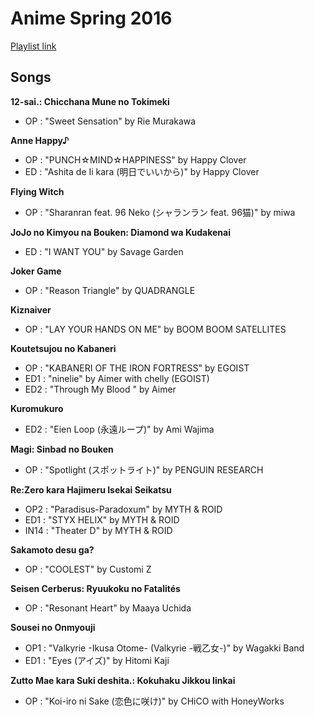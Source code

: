 # Anime Spring 2016

[Playlist link](https://open.spotify.com/user/fz230568w0ccmom2dg3zvxq1h/playlist/0f3DlkFQ3xYT6gf1sQnMH0?si=sqly1d9xQL22BtSW0QNQfA)

## Songs

**12-sai.: Chicchana Mune no Tokimeki**
* OP : "Sweet Sensation" by Rie Murakawa

**Anne Happy♪**
* OP : "PUNCH☆MIND☆HAPPINESS" by Happy Clover
* ED : "Ashita de Ii kara (明日でいいから)" by Happy Clover

**Flying Witch**
* OP : "Sharanran feat. 96 Neko (シャランラン feat. 96猫)" by miwa

**JoJo no Kimyou na Bouken: Diamond wa Kudakenai**
* ED : "I WANT YOU" by Savage Garden

**Joker Game**
* OP : "Reason Triangle" by QUADRANGLE

**Kiznaiver**
* OP : "LAY YOUR HANDS ON ME" by BOOM BOOM SATELLITES

**Koutetsujou no Kabaneri**
* OP : "KABANERI OF THE IRON FORTRESS" by EGOIST 
* ED1 : "ninelie" by Aimer with chelly (EGOIST)
* ED2 : "Through My Blood <AM>" by Aimer

**Kuromukuro**
* ED2 : "Eien Loop (永遠ループ)" by Ami Wajima

**Magi: Sinbad no Bouken**
* OP : "Spotlight (スポットライト)" by PENGUIN RESEARCH

**Re:Zero kara Hajimeru Isekai Seikatsu**
* OP2 : "Paradisus-Paradoxum" by MYTH & ROID
* ED1 : "STYX HELIX" by MYTH & ROID
* IN14 : "Theater D" by MYTH & ROID

**Sakamoto desu ga?**
* OP : "COOLEST" by Customi Z

**Seisen Cerberus: Ryuukoku no Fatalités**
* OP : "Resonant Heart" by Maaya Uchida

**Sousei no Onmyouji**
* OP1 : "Valkyrie -Ikusa Otome- (Valkyrie -戦乙女-)" by Wagakki Band 
* ED1 : "Eyes (アイズ)" by Hitomi Kaji

**Zutto Mae kara Suki deshita.: Kokuhaku Jikkou Iinkai**
* OP : "Koi-iro ni Sake (恋色に咲け)" by CHiCO with HoneyWorks


